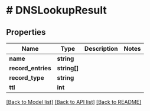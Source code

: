 # # DNSLookupResult

## Properties

Name | Type | Description | Notes
------------ | ------------- | ------------- | -------------
**name** | **string** |  | 
**record_entries** | **string[]** |  | 
**record_type** | **string** |  | 
**ttl** | **int** |  | 

[[Back to Model list]](../../README.md#documentation-for-models) [[Back to API list]](../../README.md#documentation-for-api-endpoints) [[Back to README]](../../README.md)


